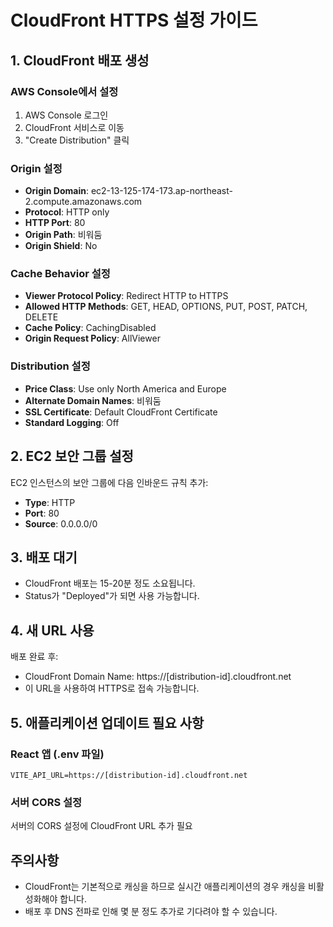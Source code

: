 # CloudFront HTTPS 설정 가이드

## 1. CloudFront 배포 생성

### AWS Console에서 설정
1. AWS Console 로그인
2. CloudFront 서비스로 이동
3. "Create Distribution" 클릭

### Origin 설정
- **Origin Domain**: ec2-13-125-174-173.ap-northeast-2.compute.amazonaws.com
- **Protocol**: HTTP only
- **HTTP Port**: 80
- **Origin Path**: 비워둠
- **Origin Shield**: No

### Cache Behavior 설정
- **Viewer Protocol Policy**: Redirect HTTP to HTTPS
- **Allowed HTTP Methods**: GET, HEAD, OPTIONS, PUT, POST, PATCH, DELETE
- **Cache Policy**: CachingDisabled
- **Origin Request Policy**: AllViewer

### Distribution 설정
- **Price Class**: Use only North America and Europe
- **Alternate Domain Names**: 비워둠
- **SSL Certificate**: Default CloudFront Certificate
- **Standard Logging**: Off

## 2. EC2 보안 그룹 설정

EC2 인스턴스의 보안 그룹에 다음 인바운드 규칙 추가:
- **Type**: HTTP
- **Port**: 80
- **Source**: 0.0.0.0/0

## 3. 배포 대기

- CloudFront 배포는 15-20분 정도 소요됩니다.
- Status가 "Deployed"가 되면 사용 가능합니다.

## 4. 새 URL 사용

배포 완료 후:
- CloudFront Domain Name: https://[distribution-id].cloudfront.net
- 이 URL을 사용하여 HTTPS로 접속 가능합니다.

## 5. 애플리케이션 업데이트 필요 사항

### React 앱 (.env 파일)
```
VITE_API_URL=https://[distribution-id].cloudfront.net
```

### 서버 CORS 설정
서버의 CORS 설정에 CloudFront URL 추가 필요

## 주의사항
- CloudFront는 기본적으로 캐싱을 하므로 실시간 애플리케이션의 경우 캐싱을 비활성화해야 합니다.
- 배포 후 DNS 전파로 인해 몇 분 정도 추가로 기다려야 할 수 있습니다.